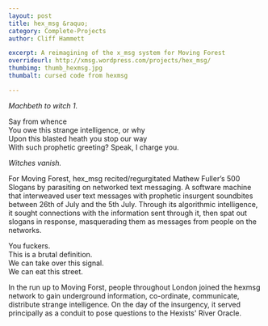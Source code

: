 ```yaml
---
layout: post
title: hex_msg &raquo;
category: Complete-Projects
author: Cliff Hammett

excerpt: A reimagining of the x_msg system for Moving Forest
overrideurl: http://xmsg.wordpress.com/projects/hex_msg/
thumbimg: thumb_hexmsg.jpg
thumbalt: cursed code from hexmsg

---
```



_Machbeth to witch 1._

Say from whence</br>
You owe this strange intelligence, or why</br>
Upon this blasted heath you stop our way</br>
With such prophetic greeting? Speak, I charge you.</br>

_Witches vanish._

For Moving Forest, hex_msg recited/regurgitated Mathew Fuller’s 500 Slogans by parasiting on networked text messaging. A software machine that interweaved user text messages with prophetic insurgent soundbites between 26th of July and the 5th July. Through its algorithmic intelligence, it sought connections with the information sent through it, then spat out slogans in response, masquerading them as messages from people on the networks.

You fuckers.</br>
This is a brutal definition.</br>
We can take over this signal.</br>
We can eat this street.

In the run up to Moving Forst, people throughout London joined the hexmsg network to gain underground information, co-ordinate, communicate, distribute strange intelligence. On the day of the insurgency, it served principally as a conduit to pose questions to the Hexists' River Oracle.
